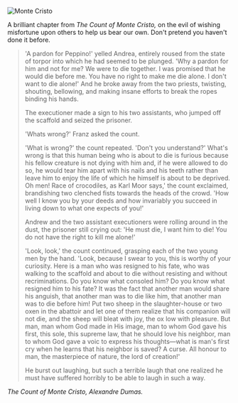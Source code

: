 ![Monte Cristo](/commonplace/assets/images/monte-cristo.jpg)

A brilliant chapter from *The Count of Monte Cristo,* on the evil of wishing misfortune upon others to help us bear our own. Don't pretend you haven't done it before.

<blockquote><p>'A pardon for Peppino!' yelled Andrea, entirely roused from the state of torpor into which he had seemed to be plunged. 'Why a pardon for him and not for me? We were to die together. I was promised that he would die before me. You have no right to make me die alone. I don't want to die alone!' And he broke away from the two priests, twisting, shouting, bellowing, and making insane efforts to break the ropes binding his hands.</p>

<p>The executioner made a sign to his two assistants, who jumped off the scaffold and seized the prisoner.</p>

<p>'Whats wrong?' Franz asked the count.</p>

<p>'What is wrong?' the count repeated. 'Don't you understand?' What's wrong is that this human being who is about to die is furious because his fellow creature is not dying with him and, if he were allowed to do so, he would tear him apart with his nails and his teeth rather than leave him to enjoy the life of which he himself is about to be deprived. Oh men! Race of crocodiles, as Karl Moor says,' the count exclaimed, brandishing two clenched fists towards the heads of the crowd. 'How well I know you by your deeds and how invariably you succeed in living down to what one expects of you!'</p>

<p>Andrew and the two assistant executioners were rolling around in the dust, the prisoner still crying out: 'He must die, I want him to die! You do not have the right to kill me alone!'</p>

<p>'Look, look,' the count continued, grasping each of the two young men by the hand. 'Look, because I swear to you, this is worthy of your curiosity. Here is a man who was resigned to his fate, who was walking to the scaffold and about to die without resisting and without recriminations. Do you know what consoled him? Do you know what resigned him to his fate? It was the fact that another man would share his anguish, that another man was to die like him, that another man was to die before him! Put two sheep in the slaughter-house or two oxen in the abattoir and let one of them realize that his companion will not die, and the sheep will bleat with joy, the ox low with pleasure. But man, man whom God made in His image, man to whom God gave his first, this sole, this supreme law, that he should love his neighbor, man to whom God gave a voic to express his thoughts—what is man's first cry when he learns that his neighbor is saved? A curse. All honour to man, the masterpiece of nature, the lord of creation!'</p>

<p>He burst out laughing, but such a terrible laugh that one realized he must have suffered horribly to be able to laugh in such a way.</p></blockquote>

<cite>The Count of Monte Cristo, Alexandre Dumas.</cite>
